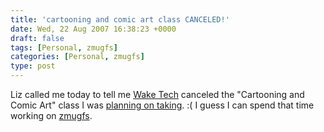 ```yaml
---
title: 'cartooning and comic art class CANCELED!'
date: Wed, 22 Aug 2007 16:38:23 +0000
draft: false
tags: [Personal, zmugfs]
categories: [Personal, zmugfs]
type: post
---
```


Liz called me today to tell me [Wake Tech](http://www.waketech.edu/) canceled
the "Cartooning and Comic Art" class I was
[planning on taking](/posts/cartooning-and-comic-art/). :( I guess I can spend
that time working on [zmugfs](/posts/fuse-based-smugmug-fs/).
